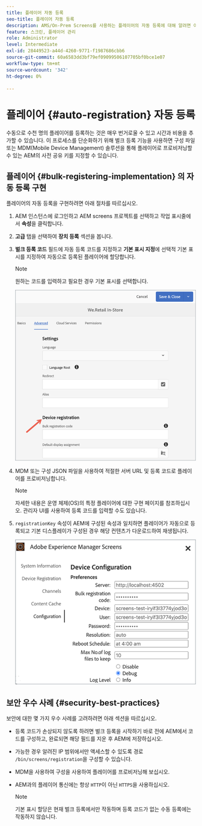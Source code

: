 ```yaml
---
title: 플레이어 자동 등록
seo-title: 플레이어 자동 등록
description: AMS/On-Prem Screens를 사용하는 플레이어의 자동 등록에 대해 알려면 이 페이지를 따르십시오.
feature: 스크린, 플레이어 관리
role: Administrator
level: Intermediate
exl-id: 28449523-a44d-4260-9771-f1987686cbb6
source-git-commit: 60a6583dd3bf79ef09099506107705bf0bce1e07
workflow-type: tm+mt
source-wordcount: '342'
ht-degree: 0%

---
```


# 플레이어 {#auto-registration} 자동 등록

수동으로 수천 명의 플레이어를 등록하는 것은 매우 번거로울 수 있고 시간과 비용을 추가할 수 있습니다. 이 프로세스를 단순화하기 위해 벌크 등록 기능을 사용하면 구성 파일 또는 MDM(Mobile Device Management) 솔루션을 통해 플레이어로 프로비저닝할 수 있는 AEM의 사전 공유 키를 지정할 수 있습니다.

## 플레이어 {#bulk-registering-implementation} 의 자동 등록 구현

플레이어의 자동 등록을 구현하려면 아래 절차를 따르십시오.

1. AEM 인스턴스에 로그인하고 AEM screens 프로젝트를 선택하고 작업 표시줄에서 **속성**&#x200B;을 클릭합니다.
1. **고급** 탭을 선택하여 **장치 등록** 섹션을 봅니다.

1. **벌크 등록 코드** 필드에 자동 등록 코드를 지정하고 **기본 표시 지정**&#x200B;에 선택적 기본 표시를 지정하여 자동으로 등록된 플레이어에 할당합니다.
   >[!NOTE]
   >원하는 코드를 입력하고 필요한 경우 기본 표시를 선택합니다.

   ![이미지](/help/user-guide/assets/auto-registration/auto-register1.png)
1. MDM 또는 구성 JSON 파일을 사용하여 적절한 서버 URL 및 등록 코드로 플레이어를 프로비저닝합니다.

   >[!NOTE]
   >자세한 내용은 운영 체제(OS)의 특정 플레이어에 대한 구현 페이지를 참조하십시오. 관리자 UI를 사용하여 등록 코드를 입력할 수도 있습니다.

1. `registrationKey` 속성이 AEM에 구성된 속성과 일치하면 플레이어가 자동으로 등록되고 기본 디스플레이가 구성된 경우 해당 컨텐츠가 다운로드하여 재생됩니다.

   ![이미지](/help/user-guide/assets/auto-registration/auto-register2.png)

## 보안 우수 사례 {#security-best-practices}

보안에 대한 몇 가지 우수 사례를 고려하려면 아래 섹션을 따르십시오.

* 등록 코드가 손상되지 않도록 하려면 벌크 등록을 시작하기 바로 전에 AEM에서 코드를 구성하고, 완료되면 해당 필드를 지운 후 AEM에 저장하십시오.

* 가능한 경우 알려진 IP 범위에서만 액세스할 수 있도록 경로 `/bin/screens/registration`을 구성할 수 있습니다.

* MDM을 사용하여 구성을 사용하여 플레이어를 프로비저닝해 보십시오.

* AEM과의 플레이어 통신에는 항상 `HTTP`이 아닌 `HTTPS`을 사용하십시오.

   >[!NOTE]
   >기본 표시 할당은 현재 벌크 등록에서만 작동하며 등록 코드가 없는 수동 등록에는 작동하지 않습니다.
